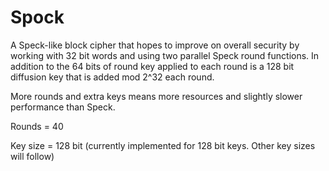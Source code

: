 # Spock

A Speck-like block cipher that hopes to improve on overall security by working with 32 bit words and using two parallel Speck round functions.  In addition to the 64 bits of round key applied to each round is a 128 bit diffusion key that is added mod 2^32 each round.

More rounds and extra keys means more resources and slightly slower performance than Speck.

Rounds = 40

Key size = 128 bit (currently implemented for 128 bit keys.  Other key sizes will follow)

